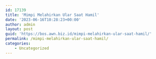 ```yaml
---
id: 17139
title: 'Mimpi Melahirkan Ular Saat Hamil'
date: '2023-06-16T10:28:23+00:00'
author: admin
layout: post
guid: 'https://bos.awn.biz.id/mimpi-melahirkan-ular-saat-hamil/'
permalink: /mimpi-melahirkan-ular-saat-hamil/
categories:
    - Uncategorized
---
```


